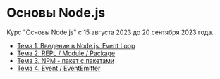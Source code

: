 # Основы Node.js

Курс "Основы Node.js" с 15 августа 2023 до 20 сентября 2023 года.

- [Тема 1. Введение в Node.js. Event Loop](https://github.com/Rootdiv/NodejsCourse/tree/lesson01)
- [Тема 2. REPL / Module / Package](https://github.com/Rootdiv/NodejsCourse/tree/lesson02)
- [Тема 3. NPM - пакет с пакетами](https://github.com/Rootdiv/NodejsCourse/tree/lesson03)
- [Тема 4. Event / EventEmitter](https://github.com/Rootdiv/NodejsCourse/tree/lesson04)
